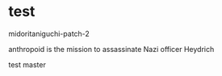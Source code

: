 # test

 midoritaniguchi-patch-2


anthropoid is the mission to assassinate Nazi officer Heydrich



test
 master
